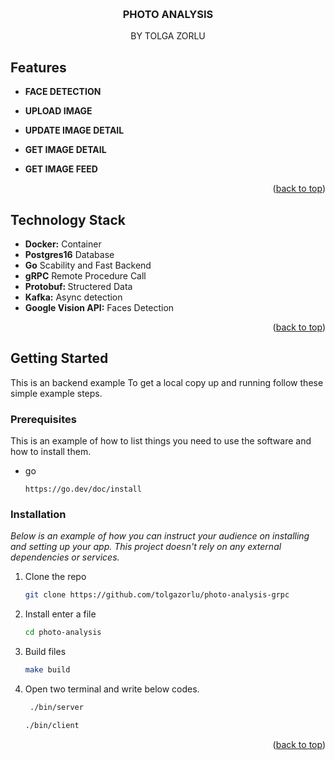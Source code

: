 <a name="readme-top"></a>

<!-- PROJECT LOGO -->
<br />
<div align="center">
  <h3 align="center">PHOTO ANALYSIS</h3>
  <p align="center">
    BY TOLGA ZORLU
</div>

<!-- Features -->

## Features

- <strong>FACE DETECTION</strong>

- <strong>UPLOAD IMAGE</strong>

- <strong>UPDATE IMAGE DETAIL</strong>

- <strong>GET IMAGE DETAIL</strong>

- <strong>GET IMAGE FEED</strong>

<p align="right">(<a href="#readme-top">back to top</a>)</p>

## Technology Stack

- <strong>Docker:</strong> Container
- <strong>Postgres16</strong> Database
- <strong>Go</strong> Scability and Fast Backend
- <strong>gRPC</strong> Remote Procedure Call
- <strong>Protobuf: </strong> Structered Data
- <strong>Kafka:</strong> Async detection
- <strong>Google Vision API:</strong> Faces Detection

<p align="right">(<a href="#readme-top">back to top</a>)</p>

<!-- GETTING STARTED -->

## Getting Started

This is an backend example
To get a local copy up and running follow these simple example steps.

### Prerequisites

This is an example of how to list things you need to use the software and how to install them.

- go
  ```link
  https://go.dev/doc/install
  ```

### Installation

_Below is an example of how you can instruct your audience on installing and setting up your app. This project doesn't rely on any external dependencies or services._

1. Clone the repo
   ```sh
   git clone https://github.com/tolgazorlu/photo-analysis-grpc
   ```
2. Install enter a file
   ```sh
   cd photo-analysis
   ```
3. Build files
   ```sh
   make build
   ```
4. Open two terminal and write below codes.

   ```sh
    ./bin/server
   ```

   ```sh
   ./bin/client
   ```

<p align="right">(<a href="#readme-top">back to top</a>)</p>
